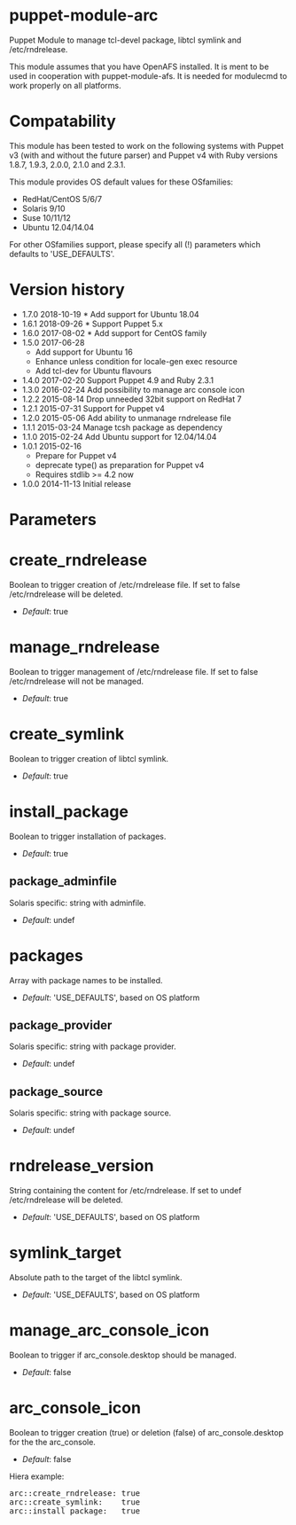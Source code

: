 puppet-module-arc
=================

Puppet Module to manage tcl-devel package, libtcl symlink and /etc/rndrelease.

This module assumes that you have OpenAFS installed. It is ment to be used in cooperation with
puppet-module-afs. It is needed for modulecmd to work properly on all platforms.

# Compatability #

This module has been tested to work on the following systems with Puppet v3
(with and without the future parser) and Puppet v4 with Ruby versions 1.8.7,
1.9.3, 2.0.0, 2.1.0 and 2.3.1.

This module provides OS default values for these OSfamilies:

 * RedHat/CentOS 5/6/7
 * Solaris 9/10
 * Suse 10/11/12
 * Ubuntu 12.04/14.04

For other OSfamilies support, please specify all (!) parameters which defaults to 'USE_DEFAULTS'.


# Version history #
* 1.7.0 2018-10-19 * Add support for Ubuntu 18.04
* 1.6.1 2018-09-26 * Support Puppet 5.x
* 1.6.0 2017-08-02 * Add support for CentOS family
* 1.5.0 2017-06-28
  * Add support for Ubuntu 16
  * Enhance unless condition for locale-gen exec resource
  * Add tcl-dev for Ubuntu flavours
* 1.4.0 2017-02-20 Support Puppet 4.9 and Ruby 2.3.1
* 1.3.0 2016-02-24 Add possibility to manage arc console icon
* 1.2.2 2015-08-14 Drop unneeded 32bit support on RedHat 7
* 1.2.1 2015-07-31 Support for Puppet v4
* 1.2.0 2015-05-06 Add ability to unmanage rndrelease file
* 1.1.1 2015-03-24 Manage tcsh package as dependency
* 1.1.0 2015-02-24 Add Ubuntu support for 12.04/14.04
* 1.0.1 2015-02-16
  * Prepare for Puppet v4
  * deprecate type() as preparation for Puppet v4
  * Requires stdlib >= 4.2 now
* 1.0.0 2014-11-13 Initial release


# Parameters #

create_rndrelease
=================
Boolean to trigger creation of /etc/rndrelease file.
If set to false /etc/rndrelease will be deleted.

- *Default*: true


manage_rndrelease
=================
Boolean to trigger management of /etc/rndrelease file.
If set to false /etc/rndrelease will not be managed.

- *Default*: true


create_symlink
==============
Boolean to trigger creation of libtcl symlink.

- *Default*: true


install_package
===============
Boolean to trigger installation of packages.

- *Default*: true


package_adminfile
-----------------
Solaris specific: string with adminfile.

- *Default*: undef


packages
============
Array with package names to be installed.

- *Default*: 'USE_DEFAULTS', based on OS platform


package_provider
----------------
Solaris specific: string with package provider.

- *Default*: undef


package_source
--------------
Solaris specific: string with package source.

- *Default*: undef


rndrelease_version
==================
String containing the content for /etc/rndrelease.
If set to undef /etc/rndrelease will be deleted.

- *Default*: 'USE_DEFAULTS', based on OS platform


symlink_target
==============
Absolute path to the target of the libtcl symlink.

- *Default*: 'USE_DEFAULTS', based on OS platform


manage_arc_console_icon
==============
Boolean to trigger if arc_console.desktop should be managed.

- *Default*: false


arc_console_icon
==============
Boolean to trigger creation (true) or deletion (false) of arc_console.desktop for the the arc_console.

- *Default*: false


Hiera example:
<pre>
arc::create_rndrelease: true
arc::create_symlink:    true
arc::install_package:   true
</pre>
